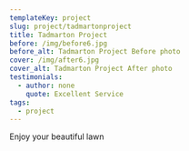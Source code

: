```yaml
---
templateKey: project
slug: project/tadmartonproject
title: Tadmarton Project
before: /img/before6.jpg
before_alt: Tadmarton Project Before photo
cover: /img/after6.jpg
cover_alt: Tadmarton Project After photo
testimonials:
  - author: none
    quote: Excellent Service
tags:
  - project
---
```

Enjoy your beautiful lawn
